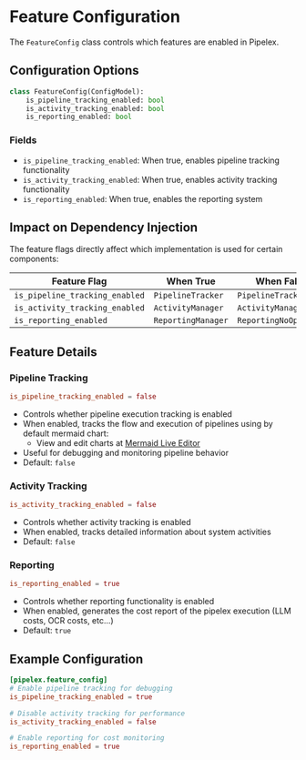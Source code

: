 # Feature Configuration

The `FeatureConfig` class controls which features are enabled in Pipelex.

## Configuration Options

```python
class FeatureConfig(ConfigModel):
    is_pipeline_tracking_enabled: bool
    is_activity_tracking_enabled: bool
    is_reporting_enabled: bool
```

### Fields

- `is_pipeline_tracking_enabled`: When true, enables pipeline tracking functionality
- `is_activity_tracking_enabled`: When true, enables activity tracking functionality
- `is_reporting_enabled`: When true, enables the reporting system

## Impact on Dependency Injection

The feature flags directly affect which implementation is used for certain components:

| Feature Flag | When True | When False |
|--------------|-----------|------------|
| `is_pipeline_tracking_enabled` | `PipelineTracker` | `PipelineTrackerNoOp` |
| `is_activity_tracking_enabled` | `ActivityManager` | `ActivityManagerNoOp` |
| `is_reporting_enabled` | `ReportingManager` | `ReportingNoOp` |

## Feature Details

### Pipeline Tracking

```toml
is_pipeline_tracking_enabled = false
```

- Controls whether pipeline execution tracking is enabled
- When enabled, tracks the flow and execution of pipelines using by default mermaid chart:
  - View and edit charts at [Mermaid Live Editor](https://mermaid.live)
- Useful for debugging and monitoring pipeline behavior
- Default: `false`

### Activity Tracking

```toml
is_activity_tracking_enabled = false
```

- Controls whether activity tracking is enabled
- When enabled, tracks detailed information about system activities
- Default: `false`

### Reporting

```toml
is_reporting_enabled = true
```

- Controls whether reporting functionality is enabled
- When enabled, generates the cost report of the pipelex execution (LLM costs, OCR costs, etc...)
- Default: `true`

## Example Configuration

```toml
[pipelex.feature_config]
# Enable pipeline tracking for debugging
is_pipeline_tracking_enabled = true

# Disable activity tracking for performance
is_activity_tracking_enabled = false

# Enable reporting for cost monitoring
is_reporting_enabled = true
```
